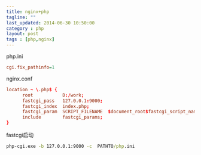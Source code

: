 ```yaml
---
title: nginx+php
tagline: ""
last_updated: 2014-06-30 10:50:00
category : php
layout: post
tags : [php,nginx]
---
```

php.ini

```ini
cgi.fix_pathinfo=1
```

nginx.conf

```cnf
location ~ \.php$ {
      root           D:/work;
      fastcgi_pass   127.0.0.1:9000;
      fastcgi_index  index.php;
      fastcgi_param  SCRIPT_FILENAME  $document_root$fastcgi_script_name;
      include        fastcgi_params;
}
```

fastcgi启动

```cmd
php-cgi.exe -b 127.0.0.1:9000 -c  PATHTO/php.ini
```
